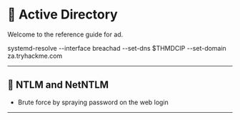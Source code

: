 # 🎡 Active Directory

Welcome to the reference guide for ad.

systemd-resolve --interface breachad --set-dns $THMDCIP --set-domain za.tryhackme.com

---

## 🍉 NTLM and NetNTLM

- Brute force by spraying password on the web login

---
